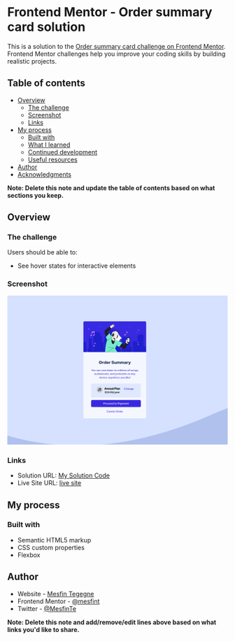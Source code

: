 # Frontend Mentor - Order summary card solution

This is a solution to the [Order summary card challenge on Frontend Mentor](https://www.frontendmentor.io/challenges/order-summary-component-QlPmajDUj). Frontend Mentor challenges help you improve your coding skills by building realistic projects.

## Table of contents

- [Overview](#overview)
  - [The challenge](#the-challenge)
  - [Screenshot](#screenshot)
  - [Links](#links)
- [My process](#my-process)
  - [Built with](#built-with)
  - [What I learned](#what-i-learned)
  - [Continued development](#continued-development)
  - [Useful resources](#useful-resources)
- [Author](#author)
- [Acknowledgments](#acknowledgments)

**Note: Delete this note and update the table of contents based on what sections you keep.**

## Overview

### The challenge

Users should be able to:

- See hover states for interactive elements

### Screenshot

![](https://github.com/mesfint/devChallenges/blob/main/2.order-summary-component-main/images/Screenshot.png)

### Links

- Solution URL: [My Solution Code](https://github.com/mesfint/devChallenges/tree/main/2.order-summary-component-main)
- Live Site URL: [ live site ](https://mesfint.github.io/devChallenges/2.order-summary-component-main/)

## My process

### Built with

- Semantic HTML5 markup
- CSS custom properties
- Flexbox

## Author

- Website - [Mesfin Tegegne](https://mesfint.netlify.app/)
- Frontend Mentor - [@mesfint](https://www.frontendmentor.io/profile/mesfint)
- Twitter - [@MesfinTe](https://twitter.com/MesfinTe)

**Note: Delete this note and add/remove/edit lines above based on what links you'd like to share.**
